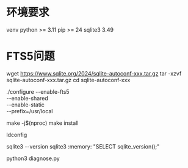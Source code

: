 # 环境要求
venv
python >= 3.11
pip >= 24
sqlite3 3.49

# FTS5问题
wget https://www.sqlite.org/2024/sqlite-autoconf-xxx.tar.gz
tar -xzvf sqlite-autoconf-xxx.tar.gz
cd sqlite-autoconf-xxx

./configure --enable-fts5 \
            --enable-shared \
            --enable-static \
            --prefix=/usr/local

make -j$(nproc)
make install

ldconfig

sqlite3 --version
sqlite3 :memory: "SELECT sqlite_version();"

python3 diagnose.py
